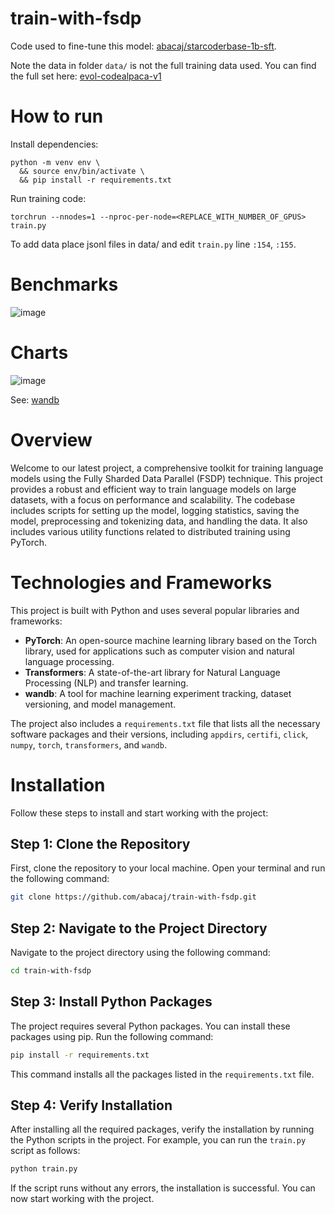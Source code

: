 # train-with-fsdp

Code used to fine-tune this model: [abacaj/starcoderbase-1b-sft](https://huggingface.co/abacaj/starcoderbase-1b-sft).

Note the data in folder `data/` is not the full training data used. You can find the full set here: [evol-codealpaca-v1](https://huggingface.co/datasets/theblackcat102/evol-codealpaca-v1)

# How to run

Install dependencies:
```
python -m venv env \
  && source env/bin/activate \
  && pip install -r requirements.txt
```

Run training code:
```
torchrun --nnodes=1 --nproc-per-node=<REPLACE_WITH_NUMBER_OF_GPUS> train.py
```

To add data place jsonl files in data/ and edit `train.py` line `:154`, `:155`.

# Benchmarks
![image](https://github.com/abacaj/train-with-fsdp/assets/7272343/9c299936-c261-4992-b6d1-d61b0d6da15e)

# Charts
![image](https://github.com/abacaj/train-with-fsdp/assets/7272343/eab7e07a-f8ca-4ee3-8b33-b6e7a4016d18)

See: [wandb](https://api.wandb.ai/links/abacaj1/c4nkcs9r)

# Overview

Welcome to our latest project, a comprehensive toolkit for training language models using the Fully Sharded Data Parallel (FSDP) technique. This project provides a robust and efficient way to train language models on large datasets, with a focus on performance and scalability. The codebase includes scripts for setting up the model, logging statistics, saving the model, preprocessing and tokenizing data, and handling the data. It also includes various utility functions related to distributed training using PyTorch.

# Technologies and Frameworks

This project is built with Python and uses several popular libraries and frameworks:

- **PyTorch**: An open-source machine learning library based on the Torch library, used for applications such as computer vision and natural language processing.
- **Transformers**: A state-of-the-art library for Natural Language Processing (NLP) and transfer learning.
- **wandb**: A tool for machine learning experiment tracking, dataset versioning, and model management.

The project also includes a `requirements.txt` file that lists all the necessary software packages and their versions, including `appdirs`, `certifi`, `click`, `numpy`, `torch`, `transformers`, and `wandb`.

# Installation

Follow these steps to install and start working with the project:

## Step 1: Clone the Repository

First, clone the repository to your local machine. Open your terminal and run the following command:

```bash
git clone https://github.com/abacaj/train-with-fsdp.git
```

## Step 2: Navigate to the Project Directory

Navigate to the project directory using the following command:

```bash
cd train-with-fsdp
```

## Step 3: Install Python Packages

The project requires several Python packages. You can install these packages using pip. Run the following command:

```bash
pip install -r requirements.txt
```

This command installs all the packages listed in the `requirements.txt` file.


## Step 4: Verify Installation

After installing all the required packages, verify the installation by running the Python scripts in the project. For example, you can run the `train.py` script as follows:

```bash
python train.py
```

If the script runs without any errors, the installation is successful. You can now start working with the project.
